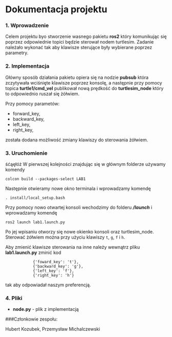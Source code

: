 # Dokumentacja projektu


### 1. Wprowadzenie

Celem projektu byo stworzenie wasnego pakietu **ros2** który komunikując się poprzez odpowiednie 
topici będzie sterował nodem turtlesim. Zadanie należało wykonać tak aby klawisze sterujące były 
wybierane poprzez parametry.


### 2. Implementacja

Główny sposób działania pakietu opiera się na nodzie **pubsub** która zczytywała wciśnięte klawisze poprzez konsolę, 
a następnie przy pomocy topica **turtle1/cmd_vel** publikował nową prędkość do **turtlesim_node** który to odpowiednio ruszał się żółwiem.

Przy pomocy parametów:
* forward_key,
* backward_key,
* left_key,
* right_key,

została dodana możliwość zmiany klawiszy do sterowania żółwiem.

### 3. Uruchomienie
śćąęłóż
W pierwszej kolejności znajdując się w głównym folderze używamy komendy

`colcon build --packages-select LAB1`

Następnie otwieramy nowe okno terminala i wprowadzamy komendę

`. install/local_setup.bash`

Przy pomocy nowo otwartej konsoli wechodzimy do folderu __*/launch*__ i wprowadzamy komendę

`ros2 launch lab1.launch.py`

Po jej wpisaniu otworzy się nowe okienko konsoli oraz turtlesim_node. Sterować żółwiem można przy użyciu klawiszy `t`, `g`, `f` i `h`.


Aby zmienić klawisze sterowania na inne należy wewnątrz pliku **lab1.launch.py** zminić kod

                {'foward_key': 't'},
                {'backward_key': 'g'},
                {'left_key': 'f'},
                {'right_key': 'h'}

tak aby odpowiadał naszym preferencją.

### 4. Pliki

* __node.py__ - plik z implementacją



###Członkowie zespołu:

Hubert Kozubek, Przemysław Michalczewski

